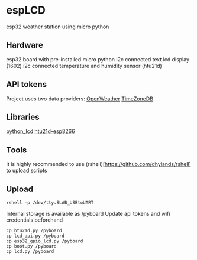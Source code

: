 # espLCD
esp32 weather station using micro python

## Hardware
esp32 board with pre-installed micro python
i2c connected text lcd display (1602)
i2c connected temperature and humidity sensor (htu21d)

## API tokens
Project uses two data providers:
[OpenWeather](https://openweathermap.org/)
[TimeZoneDB](https://timezonedb.com)

## Libraries
[python_lcd](https://github.com/dhylands/python_lcd)
[htu21d-esp8266](https://github.com/julianhille/htu21d-esp8266)

## Tools
It is highly recommended to use (rshell)[https://github.com/dhylands/rshell] to upload scripts

## Upload
`rshell -p /dev/tty.SLAB_USBtoUART`

Internal storage is available as /pyboard
Update api tokens and wifi credentials beforehand

```shell
cp htu21d.py /pyboard
cp lcd_api.py /pyboard
cp esp32_gpio_lcd.py /pyboard
cp boot.py /pyboard
cp lcd.py /pyboard
```
